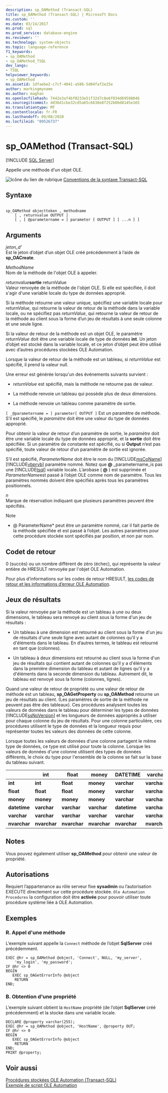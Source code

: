 ```yaml
---
description: sp_OAMethod (Transact-SQL)
title: sp_OAMethod (Transact-SQL) | Microsoft Docs
ms.custom: ''
ms.date: 03/14/2017
ms.prod: sql
ms.prod_service: database-engine
ms.reviewer: ''
ms.technology: system-objects
ms.topic: language-reference
f1_keywords:
- sp_OAMethod
- sp_OAMethod_TSQL
dev_langs:
- TSQL
helpviewer_keywords:
- sp_OAMethod
ms.assetid: 1dfaebe2-c7cf-4041-a586-5d04faf2e25e
author: markingmyname
ms.author: maghan
ms.openlocfilehash: 7442e3af4bf0233e51f32d7c8e6f034d69598046
ms.sourcegitcommit: dd36d1cbe32cd5a65c6638e8f252b0bd8145e165
ms.translationtype: MT
ms.contentlocale: fr-FR
ms.lasthandoff: 09/08/2020
ms.locfileid: "89526737"
---
```

# <a name="sp_oamethod-transact-sql"></a>sp_OAMethod (Transact-SQL)
[!INCLUDE [SQL Server](../../includes/applies-to-version/sqlserver.md)]

  Appelle une méthode d'un objet OLE.  
  
 ![Icône du lien de rubrique](../../database-engine/configure-windows/media/topic-link.gif "Icône du lien de rubrique") [Conventions de la syntaxe Transact-SQL](../../t-sql/language-elements/transact-sql-syntax-conventions-transact-sql.md)  
  
## <a name="syntax"></a>Syntaxe  
  
```  
  
sp_OAMethod objecttoken , methodname  
    [ , returnvalue OUTPUT ]   
    [ , [ @parametername = ] parameter [ OUTPUT ] [ ...n ] ]   
```  
  
## <a name="arguments"></a>Arguments  
 *jeton_d'*  
 Est le jeton d’objet d’un objet OLE créé précédemment à l’aide de **sp_OACreate**.  
  
 *MethodName*  
 Nom de la méthode de l'objet OLE à appeler.  
  
 _returnvalue_**sortie** returnValue    
 Valeur renvoyée de la méthode de l'objet OLE. Si elle est spécifiée, il doit s'agir d'une variable locale du type de données approprié.  
  
 Si la méthode retourne une valeur unique, spécifiez une variable locale pour *returnValue*, qui retourne la valeur de retour de la méthode dans la variable locale, ou ne spécifiez pas *returnValue*, qui retourne la valeur de retour de la méthode au client sous la forme d’un jeu de résultats à une seule colonne et une seule ligne.  
  
 Si la valeur de retour de la méthode est un objet OLE, le paramètre *returnValue* doit être une variable locale de type de données **int**. Un jeton d’objet est stocké dans la variable locale, et ce jeton d’objet peut être utilisé avec d’autres procédures stockées OLE Automation.  
  
 Lorsque la valeur de retour de la méthode est un tableau, si *returnValue* est spécifié, il prend la valeur null.  
  
 Une erreur est générée lorsqu'un des événements suivants survient :  
  
-   *returnValue* est spécifié, mais la méthode ne retourne pas de valeur.  
  
-   La méthode renvoie un tableau qui possède plus de deux dimensions.  
  
-   La méthode renvoie un tableau comme paramètre de sortie.  
  
`[ _@parametername = ] parameter[ OUTPUT ]` Est un paramètre de méthode. S’il est spécifié, le *paramètre* doit être une valeur du type de données approprié.  
  
 Pour obtenir la valeur de retour d’un paramètre de sortie, le *paramètre* doit être une variable locale du type de données approprié, et la **sortie** doit être spécifiée. Si un paramètre de constante est spécifié, ou si **Output** n’est pas spécifié, toute valeur de retour d’un paramètre de sortie est ignorée.  
  
 S’il est spécifié, *ParameterName* doit être le nom du [!INCLUDE[msCoName](../../includes/msconame-md.md)] [!INCLUDE[vbprvb](../../includes/vbprvb-md.md)] paramètre nommé. Notez que **@** _parametername_is pas une [!INCLUDE[tsql](../../includes/tsql-md.md)] variable locale. L’arobase ( **@** ) est supprimée et *ParameterName*est passé à l’objet OLE comme nom de paramètre. Tous les paramètres nommés doivent être spécifiés après tous les paramètres positionnels.  
  
 *n*  
 Marque de réservation indiquant que plusieurs paramètres peuvent être spécifiés.  
  
> [!NOTE]
>  * \@ ParameterName* peut être un paramètre nommé, car il fait partie de la méthode spécifiée et est passé à l’objet. Les autres paramètres pour cette procédure stockée sont spécifiés par position, et non par nom.  
  
## <a name="return-code-values"></a>Codet de retour  
 0 (succès) ou un nombre différent de zéro (échec), qui représente la valeur entière de HRESULT renvoyée par l'objet OLE Automation.  
  
 Pour plus d’informations sur les codes de retour HRESULT, [les codes de retour et les informations d’erreur OLE Automation](../../relational-databases/stored-procedures/ole-automation-return-codes-and-error-information.md).  
  
## <a name="result-sets"></a>Jeux de résultats  
 Si la valeur renvoyée par la méthode est un tableau à une ou deux dimensions, le tableau sera renvoyé au client sous la forme d'un jeu de résultats :  
  
-   Un tableau à une dimension est retourné au client sous la forme d'un jeu de résultats d'une seule ligne avec autant de colonnes qu'il y a d'éléments dans le tableau. En d’autres termes, le tableau est retourné en tant que (colonnes).  
  
-   Un tableau à deux dimensions est retourné au client sous la forme d'un jeu de résultats qui contient autant de colonnes qu'il y a d'éléments dans la première dimension du tableau et autant de lignes qu'il y a d'éléments dans la seconde dimension du tableau. Autrement dit, le tableau est renvoyé sous la forme (colonnes, lignes).  
  
 Quand une valeur de retour de propriété ou une valeur de retour de méthode est un tableau, **sp_OAGetProperty** ou **sp_OAMethod** retourne un jeu de résultats au client. (Les paramètres de sortie de la méthode ne peuvent pas être des tableaux). Ces procédures analysent toutes les valeurs de données dans le tableau pour déterminer les types de données [!INCLUDE[ssNoVersion](../../includes/ssnoversion-md.md)] et les longueurs de données appropriés à utiliser pour chaque colonne du jeu de résultats. Pour une colonne particulière, ces procédures utilisent le type de données et la longueur requis pour représenter toutes les valeurs des données de cette colonne.  
  
 Lorsque toutes les valeurs de données d'une colonne partagent le même type de données, ce type est utilisé pour toute la colonne. Lorsque les valeurs de données d'une colonne utilisent des types de données différents, le choix du type pour l'ensemble de la colonne se fait sur la base du tableau suivant.  
  
||int|float|money|DATETIME|varchar|NVARCHAR|  
|------|---------|-----------|-----------|--------------|-------------|--------------|  
|**int**|**int**|**float**|**money**|**varchar**|**varchar**|**nvarchar**|  
|**float**|**float**|**float**|**money**|**varchar**|**varchar**|**nvarchar**|  
|**money**|**money**|**money**|**money**|**varchar**|**varchar**|**nvarchar**|  
|**datetime**|**varchar**|**varchar**|**varchar**|**datetime**|**varchar**|**nvarchar**|  
|**varchar**|**varchar**|**varchar**|**varchar**|**varchar**|**varchar**|**nvarchar**|  
|**nvarchar**|**nvarchar**|**nvarchar**|**nvarchar**|**nvarchar**|**nvarchar**|**nvarchar**|  
  
## <a name="remarks"></a>Notes  
 Vous pouvez également utiliser **sp_OAMethod** pour obtenir une valeur de propriété.  
  
## <a name="permissions"></a>Autorisations  
 Requiert l’appartenance au rôle serveur fixe **sysadmin** ou l’autorisation EXECUTE directement sur cette procédure stockée. `Ole Automation Procedures` la configuration doit être **activée** pour pouvoir utiliser toute procédure système liée à OLE Automation.  
  
## <a name="examples"></a>Exemples  
  
### <a name="a-calling-a-method"></a>R. Appel d'une méthode  
 L’exemple suivant appelle la `Connect` méthode de l’objet **SqlServer** créé précédemment.  
  
```  
EXEC @hr = sp_OAMethod @object, 'Connect', NULL, 'my_server',  
    'my_login', 'my_password';  
IF @hr <> 0  
BEGIN  
   EXEC sp_OAGetErrorInfo @object  
    RETURN  
END;  
```  
  
### <a name="b-getting-a-property"></a>B. Obtention d'une propriété  
 L’exemple suivant obtient la `HostName` propriété (de l’objet **SqlServer** créé précédemment) et la stocke dans une variable locale.  
  
```  
DECLARE @property varchar(255);  
EXEC @hr = sp_OAMethod @object, 'HostName', @property OUT;  
IF @hr <> 0  
BEGIN  
   EXEC sp_OAGetErrorInfo @object  
    RETURN  
END;  
PRINT @property;  
```  
  
## <a name="see-also"></a>Voir aussi  
 [Procédures stockées OLE Automation &#40;Transact-SQL&#41;](../../relational-databases/system-stored-procedures/ole-automation-stored-procedures-transact-sql.md)   
 [Exemple de script OLE Automation](../../relational-databases/stored-procedures/ole-automation-sample-script.md)  
  
  
